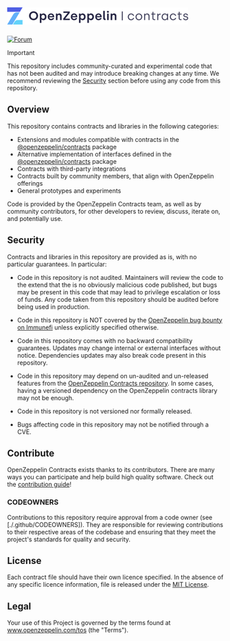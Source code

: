 # <img src="logo.svg" alt="OpenZeppelin" height="40px">

[![Forum](https://img.shields.io/badge/forum-%F0%9F%92%AC-yellow)](https://docs.openzeppelin.com/contracts)

> [!IMPORTANT]
> This repository includes community-curated and experimental code that has not been audited and may introduce breaking changes at any time. We recommend
> reviewing the [Security](#security) section before using any code from this repository.

## Overview

This repository contains contracts and libraries in the following categories:

- Extensions and modules compatible with contracts in the [@openzeppelin/contracts](https://github.com/OpenZeppelin/openzeppelin-contracts) package
- Alternative implementation of interfaces defined in the [@openzeppelin/contracts](https://github.com/OpenZeppelin/openzeppelin-contracts) package
- Contracts with third-party integrations
- Contracts built by community members, that align with OpenZeppelin offerings
- General prototypes and experiments

Code is provided by the OpenZeppelin Contracts team, as well as by community contributors, for other developers to review, discuss, iterate on, and potentially use.

## Security

Contracts and libraries in this repository are provided as is, with no particular guarantees. In particular:

- Code in this repository is not audited. Maintainers will review the code to the extend that the is no obviously malicious code published, but bugs may be present in this code that may lead to privilege escalation or loss of funds. Any code taken from this repository should be audited before being used in production.

- Code in this repository is NOT covered by the [OpenZeppelin bug bounty on Immunefi](https://immunefi.com/bug-bounty/openzeppelin/) unless explicitly specified otherwise.

- Code in this repository comes with no backward compatibility guarantees. Updates may change internal or external interfaces without notice. Dependencies updates may also break code present in this repository.

- Code in this repository may depend on un-audited and un-released features from the [OpenZeppelin Contracts repository](https://github.com/OpenZeppelin/openzeppelin-contracts). In some cases, having a versioned dependency on the OpenZeppelin contracts library may not be enough.

- Code in this repository is not versioned nor formally released.

- Bugs affecting code in this repository may not be notified through a CVE.

## Contribute

OpenZeppelin Contracts exists thanks to its contributors. There are many ways you can participate and help build high quality software. Check out the [contribution guide](https://github.com/OpenZeppelin/openzeppelin-contracts/blob/master/CONTRIBUTING.md)!

### CODEOWNERS

Contributions to this repository require approval from a code owner (see [./.github/CODEOWNERS]). They are responsible for reviewing contributions to their respective areas of the codebase and ensuring that they meet the project's standards for quality and security.

## License

Each contract file should have their own licence specified. In the absence of any specific licence information, file is released under the [MIT License](LICENSE).

## Legal

Your use of this Project is governed by the terms found at www.openzeppelin.com/tos (the "Terms").
